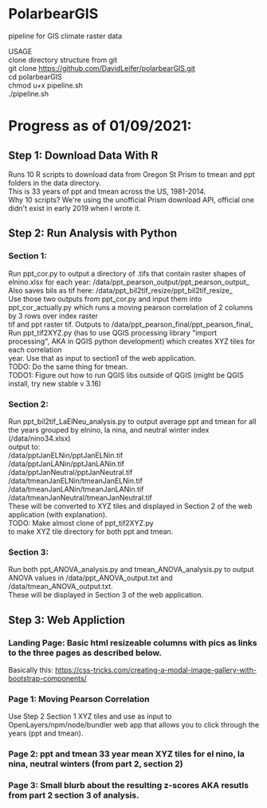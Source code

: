 # PolarbearGIS
pipeline for GIS climate raster data <br>

USAGE<br>
clone directory structure from git<br>
git clone https://github.com/DavidLeifer/polarbearGIS.git<br>
cd polarbearGIS<br>
chmod u+x pipeline.sh<br>
./pipeline.sh<br>

# Progress as of 01/09/2021:

## Step 1: Download Data With R
Runs 10 R scripts to download data from Oregon St Prism to tmean and ppt folders in the data directory. <br>
This is 33 years of ppt and tmean across the US, 1981-2014. <br>
Why 10 scripts? We're using the unofficial Prism download API, official one <br>
didn't exist in early 2019 when I wrote it.

## Step 2: Run Analysis with Python
### Section 1:
Run ppt_cor.py to output a directory of .tifs that contain raster shapes of elnino.xlsx for each year: /data/ppt_pearson_output/ppt_pearson_output_ <br>
Also saves bils as tif here: /data/ppt_bil2tif_resize/ppt_bil2tif_resize_ <br>
Use those two outputs from ppt_cor.py and input them into ppt_cor_actually.py which runs a moving pearson correlation of 2 columns by 3 rows over index raster <br>
tif and ppt raster tif. Outputs to /data/ppt_pearson_final/ppt_pearson_final_ <br>
Run ppt_tif2XYZ.py (has to use QGIS processing library "import processing", AKA in QGIS python development) which creates XYZ tiles for each correlation <br>
year. Use that as input to section1 of the web application. <br>
TODO: Do the same thing for tmean. <br>
TODO1: Figure out how to run QGIS libs outside of QGIS (might be QGIS install, try new stable v 3.16)

### Section 2:
Run ppt_bil2tif_LaElNeu_analysis.py to output average ppt and tmean for all the years grouped by elnino, la nina, and neutral winter index (/data/nino34.xlsx) <br> output to: <br>
/data/pptJanELNin/pptJanELNin.tif <br>
/data/pptJanLANin/pptJanLANin.tif <br>
/data/pptJanNeutral/pptJanNeutral.tif <br>
/data/tmeanJanELNin/tmeanJanELNin.tif <br>
/data/tmeanJanLANin/tmeanJanLANin.tif <br>
/data/tmeanJanNeutral/tmeanJanNeutral.tif <br>
These will be converted to XYZ tiles and displayed in Section 2 of the web application (with explanation). <br>
TODO: Make almost clone of ppt_tif2XYZ.py <br>
to make XYZ tile directory for both ppt and tmean. <br>

### Section 3:
Run both ppt_ANOVA_analysis.py and tmean_ANOVA_analysis.py to output ANOVA values in /data/ppt_ANOVA_output.txt and /data/tmean_ANOVA_output.txt. <br>
These will be displayed in Section 3 of the web application. <br>

## Step 3: Web Appliction <br>
### Landing Page: Basic html resizeable columns with pics as links to the three pages as described below. <br>
Basically this: https://css-tricks.com/creating-a-modal-image-gallery-with-bootstrap-components/ <br>
### Page 1: Moving Pearson Correlation <br>
Use Step 2 Section 1 XYZ tiles and use as input to OpenLayers/npm/node/bundler web app that allows you to click through the years (ppt and tmean). <br>
### Page 2: ppt and tmean 33 year mean XYZ tiles for el nino, la nina, neutral winters (from part 2, section 2) <br>
### Page 3: Small blurb about the resulting z-scores AKA resutls from part 2 section 3 of analysis. <br>

